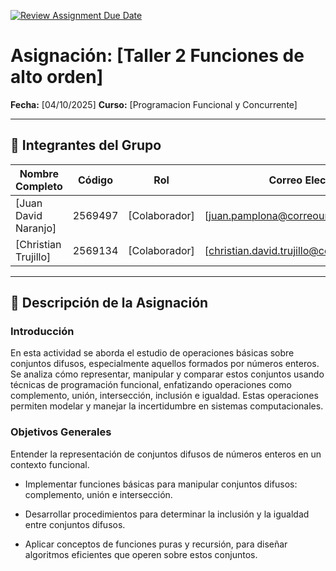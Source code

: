 [![Review Assignment Due Date](https://classroom.github.com/assets/deadline-readme-button-22041afd0340ce965d47ae6ef1cefeee28c7c493a6346c4f15d667ab976d596c.svg)](https://classroom.github.com/a/lEw1Qm1j)
# Asignación: [Taller 2 Funciones de alto orden]

**Fecha:** [04/10/2025]
**Curso:** [Programacion Funcional y Concurrente]

---

## 👥 Integrantes del Grupo

| Nombre Completo     | Código  | Rol         | Correo Electrónico       			           |
|---------------------|-------- |-------------|------------------------------------------------|
| [Juan David Naranjo]| 2569497 |[Colaborador]|[juan.pamplona@correounivalle.edu.co]           |
| [Christian Trujillo]| 2569134 |[Colaborador]|[christian.david.trujillo@correounivalle.edu.co]|

---

## 📌 Descripción de la Asignación

### Introducción
En esta actividad se aborda el estudio de operaciones básicas sobre conjuntos difusos, especialmente aquellos formados por números enteros. Se analiza cómo representar, manipular y comparar estos conjuntos usando técnicas de programación funcional, enfatizando operaciones como complemento, unión, intersección, inclusión e igualdad. Estas operaciones permiten modelar y manejar la incertidumbre en sistemas computacionales.

### Objetivos Generales
Entender la representación de conjuntos difusos de números enteros en un contexto funcional.

- Implementar funciones básicas para manipular conjuntos difusos: complemento, unión e intersección.

- Desarrollar procedimientos para determinar la inclusión y la igualdad entre conjuntos difusos.

- Aplicar conceptos de funciones puras y recursión, para diseñar algoritmos eficientes que operen sobre estos conjuntos.